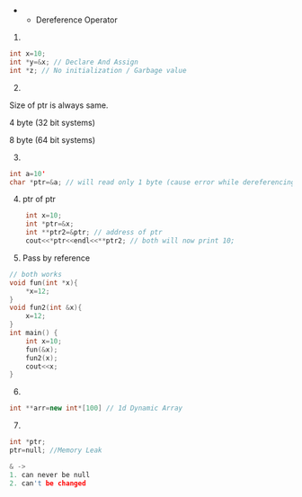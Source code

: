 * - Dereference Operator

1.
```c++
int x=10;
int *y=&x; // Declare And Assign
int *z; // No initialization / Garbage value
```

2. 
Size of ptr is always same.

4 byte (32 bit systems)

8 byte (64 bit systems)

3. 
```c++
int a=10'
char *ptr=&a; // will read only 1 byte (cause error while dereferencing)
```

4. ptr of ptr
```c++
    int x=10;
    int *ptr=&x;
    int **ptr2=&ptr; // address of ptr
    cout<<*ptr<<endl<<**ptr2; // both will now print 10;
```

5. Pass by reference 
```c++
// both works
void fun(int *x){
    *x=12;
}
void fun2(int &x){
    x=12;
}
int main() {
    int x=10;
    fun(&x);
    fun2(x);
    cout<<x;
}
```

6.
```c++
int **arr=new int*[100] // 1d Dynamic Array  
```
7.
```c++
int *ptr;
ptr=null; //Memory Leak

& -> 
1. can never be null
2. can't be changed

```
